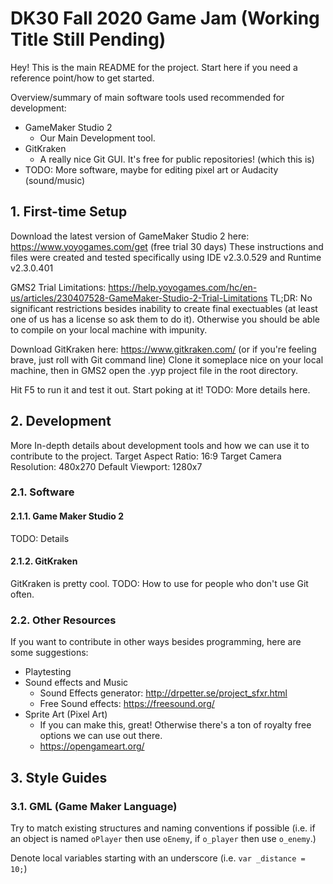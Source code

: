 # DK30 Fall 2020 Game Jam (Working Title Still Pending)
Hey! This is the main README for the project. Start here if you need a reference point/how to get started.

Overview/summary of main software tools used recommended for development:
- GameMaker Studio 2
  - Our Main Development tool.
- GitKraken
  - A really nice Git GUI. It's free for public repositories! (which this is)
- TODO: More software, maybe for editing pixel art or Audacity (sound/music)

## 1. First-time Setup
Download the latest version of GameMaker Studio 2 here: https://www.yoyogames.com/get (free trial 30 days)
These instructions and files were created and tested specifically using IDE v2.3.0.529 and Runtime v2.3.0.401

GMS2 Trial Limitations: https://help.yoyogames.com/hc/en-us/articles/230407528-GameMaker-Studio-2-Trial-Limitations
TL;DR: No significant restrictions besides inability to create final exectuables (at least one of us has a license so ask them to do it). Otherwise you should be able to compile on your local machine with impunity.

Download GitKraken here: https://www.gitkraken.com/ (or if you're feeling brave, just roll with Git command line)
Clone it someplace nice on your local machine, then in GMS2 open the .yyp project file in the root directory.

Hit F5 to run it and test it out. Start poking at it! TODO: More details here.

## 2. Development
More In-depth details about development tools and how we can use it to contribute to the project.
Target Aspect Ratio: 16:9
Target Camera Resolution: 480x270
Default Viewport: 1280x7

### 2.1. Software

#### 2.1.1. Game Maker Studio 2
TODO: Details

#### 2.1.2. GitKraken
GitKraken is pretty cool. TODO: How to use for people who don't use Git often.

### 2.2. Other Resources
If you want to contribute in other ways besides programming, here are some suggestions:
- Playtesting
- Sound effects and Music
  - Sound Effects generator: http://drpetter.se/project_sfxr.html 
  - Free Sound effects: https://freesound.org/
- Sprite Art (Pixel Art)
  - If you can make this, great! Otherwise there's a ton of royalty free options we can use out there.
  - https://opengameart.org/

## 3. Style Guides

### 3.1. GML (Game Maker Language)
Try to match existing structures and naming conventions if possible (i.e. if an object is named `oPlayer` then use `oEnemy`, if `o_player` then use `o_enemy`.)

Denote local variables starting with an underscore (i.e. `var _distance = 10;`)
